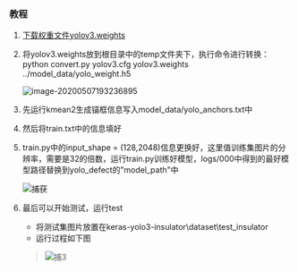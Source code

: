 ### 教程

1. [下载权重文件yolov3.weights]('https://pjreddie.com/media/files/yolov3.weights')

 2.  将yolov3.weights放到根目录中的temp文件夹下，执行命令进行转换：python convert.py yolov3.cfg yolov3.weights ../model_data/yolo_weight.h5

     ![image-20200507193236895](img\image-20200507193236895.png)

3. 先运行kmean2生成锚框信息写入model_data/yolo_anchors.txt中

4. 然后将train.txt中的信息填好

5. train.py中的input_shape = (128,2048)信息更换好，这里值训练集图片的分辨率，需要是32的倍数，运行train.py训练好模型，logs/000中得到的最好模型路径替换到yolo_defect的"model_path"中

   ![捕获](img\捕获.PNG)

6. 最后可以开始测试，运行test

   - 将测试集图片放置在keras-yolo3-insulator\dataset\test_insulator
   - 运行过程如下图

   > ![捕3](img\捕3.PNG)

